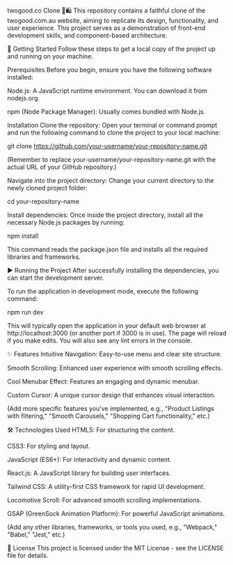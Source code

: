 twogood.co Clone 🌿🛍️
This repository contains a faithful clone of the twogood.com.au website, aiming to replicate its design, functionality, and user experience. This project serves as a demonstration of front-end development skills, and component-based architecture.

🚀 Getting Started
Follow these steps to get a local copy of the project up and running on your machine.

Prerequisites
Before you begin, ensure you have the following software installed:

Node.js: A JavaScript runtime environment. You can download it from nodejs.org.

npm (Node Package Manager): Usually comes bundled with Node.js.

Installation
Clone the repository:
Open your terminal or command prompt and run the following command to clone the project to your local machine:

git clone https://github.com/your-username/your-repository-name.git

(Remember to replace your-username/your-repository-name.git with the actual URL of your GitHub repository.)

Navigate into the project directory:
Change your current directory to the newly cloned project folder:

cd your-repository-name

Install dependencies:
Once inside the project directory, install all the necessary Node.js packages by running:

npm install

This command reads the package.json file and installs all the required libraries and frameworks.

▶️ Running the Project
After successfully installing the dependencies, you can start the development server.

To run the application in development mode, execute the following command:

npm run dev

This will typically open the application in your default web browser at http://localhost:3000 (or another port if 3000 is in use). The page will reload if you make edits. You will also see any lint errors in the console.

✨ Features
Intuitive Navigation: Easy-to-use menu and clear site structure.

Smooth Scrolling: Enhanced user experience with smooth scrolling effects.

Cool Menubar Effect: Features an engaging and dynamic menubar.

Custom Cursor: A unique cursor design that enhances visual interaction.

(Add more specific features you've implemented, e.g., "Product Listings with filtering," "Smooth Carousels," "Shopping Cart functionality," etc.)

🛠️ Technologies Used
HTML5: For structuring the content.

CSS3: For styling and layout.

JavaScript (ES6+): For interactivity and dynamic content.

React.js: A JavaScript library for building user interfaces.

Tailwind CSS: A utility-first CSS framework for rapid UI development.

Locomotive Scroll: For advanced smooth scrolling implementations.

GSAP (GreenSock Animation Platform): For powerful JavaScript animations.

(Add any other libraries, frameworks, or tools you used, e.g., "Webpack," "Babel," "Jest," etc.)

📄 License
This project is licensed under the MIT License - see the LICENSE file for details.
